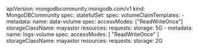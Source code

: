 apiVersion: mongodbcommunity.mongodb.com/v1
kind: MongoDBCommunity
spec:
  statefulSet:
    spec:
      volumeClaimTemplates:
        - metadata:
            name: data-volume
          spec:
            accessModes: ["ReadWriteOnce"]
            storageClassName: mayastor
            resources:
              requests:
                storage: 5G
        - metadata:
            name: logs-volume
          spec:
            accessModes: [ "ReadWriteOnce" ]
            storageClassName: mayastor
            resources:
              requests:
                storage: 2G